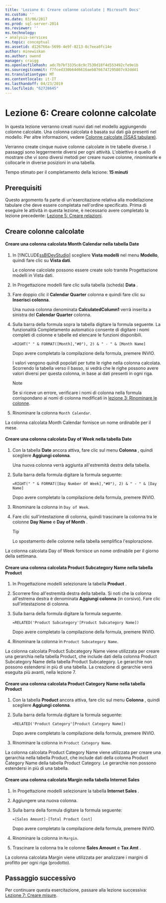 ```yaml
---
title: 'Lezione 6: Creare colonne calcolate | Microsoft Docs'
ms.custom: ''
ms.date: 03/06/2017
ms.prod: sql-server-2014
ms.reviewer: ''
ms.technology:
- analysis-services
ms.topic: conceptual
ms.assetid: d126766a-5699-4e9f-8213-8c7eea0fc14e
author: minewiskan
ms.author: owend
manager: craigg
ms.openlocfilehash: adc7b7bf3335c8c9c7530d18f4d553492cfe9e1b
ms.sourcegitcommit: f7fced330b64d6616aeb8766747295807c92dd41
ms.translationtype: MT
ms.contentlocale: it-IT
ms.lasthandoff: 04/23/2019
ms.locfileid: "62728645"
---
```

# <a name="lesson-6-create-calculated-columns"></a>Lezione 6: Creare colonne calcolate
  In questa lezione verranno creati nuovi dati nel modello aggiungendo colonne calcolate. Una colonna calcolata è basata sui dati già presenti nel modello. Per altre informazioni, vedere [Colonne calcolate &#40;SSAS tabulare&#41;](tabular-models/ssas-calculated-columns.md).  
  
 Verranno create cinque nuove colonne calcolate in tre tabelle diverse. I passaggi sono leggermente diversi per ogni attività. L'obiettivo è quello di mostrare che vi sono diversi metodi per creare nuove colonne, rinominarle e collocarle in diverse posizioni in una tabella.  
  
 Tempo stimato per il completamento della lezione: **15 minuti**  
  
## <a name="prerequisites"></a>Prerequisiti  
 Questo argomento fa parte di un'esercitazione relativa alla modellazione tabulare che deve essere completata nell'ordine specificato. Prima di eseguire le attività in questa lezione, è necessario avere completato la lezione precedente: [Lezione 5: Creare relazioni](lesson-4-create-relationships.md).  
  
## <a name="create-calculated-columns"></a>Creare colonne calcolate  
  
#### <a name="create-a-month-calendar-calculated-column-in-the-date-table"></a>Creare una colonna calcolata Month Calendar nella tabella Date  
  
1.  In [!INCLUDE[ssBIDevStudio](../includes/ssbidevstudio-md.md)] scegliere **Vista modelli** nel menu **Modello**, quindi fare clic su **Vista dati**.  
  
     Le colonne calcolate possono essere create solo tramite Progettazione modelli in Vista dati.  
  
2.  In Progettazione modelli fare clic sulla tabella (scheda) **Data** .  
  
3.  Fare doppio clic il **Calendar Quarter** colonna e quindi fare clic su **Inserisci colonna**.  
  
     Una nuova colonna denominata **CalculatedColumn1** verrà inserita a sinistra del **Calendar Quarter** colonna.  
  
4.  Sulla barra della formula sopra la tabella digitare la formula seguente. La funzionalità Completamento automatico consente di digitare i nomi completi di colonne e tabelle ed elencare le funzioni disponibili.  
  
     `=RIGHT(" " & FORMAT([Month],"#0"), 2) & " - " & [Month Name]`  
  
     Dopo avere completato la compilazione della formula, premere INVIO.  
  
     I valori vengono quindi popolati per tutte le righe nella colonna calcolata. Scorrendo la tabella verso il basso, si vedrà che le righe possono avere valori diversi per questa colonna, in base ai dati presenti in ogni riga.  
  
    > [!NOTE]  
    >  Se si riceve un errore, verificare i nomi di colonna nella formula corrispondano ai nomi di colonna modificati in [lezione 3: Rinominare le colonne](rename-columns.md).  
  
5.  Rinominare la colonna `Month Calendar`.  
  
 La colonna calcolata Month Calendar fornisce un nome ordinabile per il mese.  
  
#### <a name="create-a-day-of-week-calculated-column-in-the-date-table"></a>Creare una colonna calcolata Day of Week nella tabella Date  
  
1.  Con la tabella **Date** ancora attiva, fare clic sul menu **Colonna** , quindi scegliere **Aggiungi colonna**.  
  
     Una nuova colonna verrà aggiunta all'estremità destra della tabella.  
  
2.  Sulla barra della formula digitare la formula seguente:  
  
     `=RIGHT(" " & FORMAT([Day Number Of Week],"#0"), 2) & " - " & [Day Name]`  
  
     Dopo avere completato la compilazione della formula, premere INVIO.  
  
3.  Rinominare la colonna in `Day of Week`.  
  
4.  Fare clic sull'intestazione di colonna, quindi trascinare la colonna tra le colonne **Day Name** e **Day of Month** .  
  
    > [!TIP]  
    >  Lo spostamento delle colonne nella tabella semplifica l'esplorazione.  
  
 La colonna calcolata Day of Week fornisce un nome ordinabile per il giorno della settimana.  
  
#### <a name="create-a-product-subcategory-name-calculated-column-in-the-product-table"></a>Creare una colonna calcolata Product Subcategory Name nella tabella Product  
  
1.  In Progettazione modelli selezionare la tabella **Product** .  
  
2.  Scorrere fino all'estremità destra della tabella. Si noti che la colonna all'estrema destra è denominata **Aggiungi colonna** (in corsivo). Fare clic sull'intestazione di colonna.  
  
3.  Sulla barra della formula digitare la formula seguente.  
  
     `=RELATED('Product Subcategory'[Product Subcategory Name])`  
  
     Dopo avere completato la compilazione della formula, premere INVIO.  
  
4.  Rinominare la colonna in `Product Subcategory Name`.  
  
 La colonna calcolata Product Subcategory Name viene utilizzata per creare una gerarchia nella tabella Product, che include dati della colonna Product Subcategory Name della tabella Product Subcategory. Le gerarchie non possono estendersi in più di una tabella. La creazione di gerarchie verrà eseguita più avanti, nella lezione 7.  
  
#### <a name="create-a-product-category-name-calculated-column-in-the-product-table"></a>Creare una colonna calcolata Product Category Name nella tabella Product  
  
1.  Con la tabella **Product** ancora attiva, fare clic sul menu **Colonna** , quindi scegliere **Aggiungi colonna**.  
  
2.  Sulla barra della formula digitare la formula seguente:  
  
     `=RELATED('Product Category'[Product Category Name])`  
  
     Dopo avere completato la compilazione della formula, premere INVIO.  
  
3.  Rinominare la colonna in `Product Category Name`.  
  
 La colonna calcolata Product Category Name viene utilizzata per creare una gerarchia nella tabella Product, che include dati della colonna Product Category Name della tabella Product Category. Le gerarchie non possono estendersi in più di una tabella.  
  
#### <a name="create-a-margin-calculated-column-in-the-internet-sales-table"></a>Creare una colonna calcolata Margin nella tabella Internet Sales  
  
1.  In Progettazione modelli selezionare la tabella **Internet Sales** .  
  
2.  Aggiungere una nuova colonna.  
  
3.  Sulla barra della formula digitare la formula seguente:  
  
     `=[Sales Amount]-[Total Product Cost]`  
  
     Dopo avere completato la compilazione della formula, premere INVIO.  
  
4.  Rinominare la colonna in `Margin`.  
  
5.  Trascinare la colonna tra le colonne **Sales Amount** e **Tax Amt** .  
  
 La colonna calcolata Margin viene utilizzata per analizzare i margini di profitto per ogni riga (prodotto).  
  
## <a name="next-step"></a>Passaggio successivo  
 Per continuare questa esercitazione, passare alla lezione successiva: [Lezione 7: Creare misure](lesson-6-create-measures.md).  
  
  
